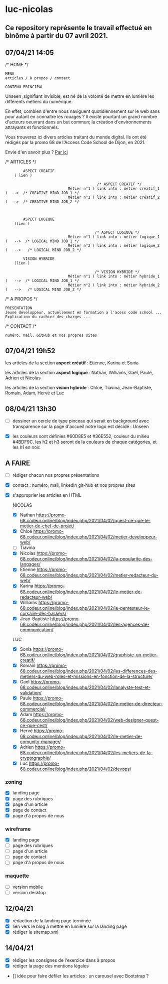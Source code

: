 # luc-nicolas

## Ce repository représente le travail effectué en binôme à partir du 07 avril 2021.



## 07/04/21  14:05


/* HOME */


    MENU 
    articles / à propos / contact

    CONTENU PRINCIPAL
Unseen <!--logo à insérer-->,signifiant invisible, est né de la volonté de mettre en lumière les différents métiers du numérique.

En effet, combien d'entre nous naviguent quotidiennement sur le web sans pour autant en connaître les rouages ?
Il existe pourtant un grand nombre d'acteurs oeuvrant dans un but commun; la création d'environnements attrayants et fonctionnels.

Vous trouverez ici divers articles traitant du monde digital.
Ils ont été rédigés par la promo 68 de l'Access Code School de Dijon, en 2021.

Envie d'en savoir plus ?
<a href="">Par ici</a>


/* ARTICLES */


            ASPECT CREATIF
        ( lien )

                                             /* ASPECT CREATIF */
                                Métier n°1 ( link into : métier créatif_1 )  -->  /* CREATIVE MIND JOB_1 */
                                Métier n°2 ( link into : métier créatif_2 )  -->  /* CREATIVE MIND JOB_2 */



            ASPECT LOGIQUE
        (lien )

                                            /* ASPECT LOGIQUE */
                                Métier n°1 ( link into : métier logique_1 )   -->  /* LOGICAL MIND JOB_1 */
                                Métier n°2 ( link into : métier logique_2 )   -->   /* LOGICAL MIND JOB_2 */

            VISION HYBRIDE
        (lien )

                                            /* VISION HYBRIDE */
                                Métier n°1 ( link into : métier hybride_1 )   -->  /* LOGICAL MIND JOB_1 */
                                Métier n°2 ( link into : métier hybride_2 )   -->   /* LOGICAL MIND JOB_2 */
                                

/*  A PROPOS */

    PRESENTATION
    Jeune développeur, actuellement en formation a l'acess code school ...
    Explication du cachier des charges ...



/* CONTACT /*

    numéro, mail, GitHub et nos propres sites

    
## 07/04/21 19h52

les articles de la section **aspect créatif** : 
Etienne, Karina et Sonia

les articles de la section **aspect logique** :
Nathan, Williams, Gaël, Paule, Adrien et Nicolas

les articles de la section **vision hybride** : 
Chloé, Tiavina, Jean-Baptiste, Romain, Adam, Hervé et Luc

## 08/04/21 13h30 

- [ ] dessiner un cercle de type pinceau qui serait en background avec transparence sur la page d'accueil
notre logo est décidé : Unseen

- [X] les couleurs sont définies #60D8E5 et #36E552, couleur du milieu #4BDF9C.
les h2 et h3 seront de la couleurs de chaque catégories, et les h1 en noir.

## A FAIRE

- [ ] rédiger chacun nos propres présentations

- [X] contact : numéro, mail, linkedin git-hub et nos propres sites

- [X] s'approprier les articles en HTML
   
    NICOLAS
    - [X] Nathan https://promo-68.codeur.online/blog/index.php/2021/04/02/quest-ce-que-le-metier-de-chef-de-projet/
    - [X] Chloé https://promo-68.codeur.online/blog/index.php/2021/04/02/metier-developpeur-web/
    - [ ] Tiavina
    - [X] Nicolas https://promo-68.codeur.online/blog/index.php/2021/04/02/la-popularite-des-langages/
    - [X] Etienne https://promo-68.codeur.online/blog/index.php/2021/04/02/metier-redacteur-du-web/
    - [X] Karina https://promo-68.codeur.online/blog/index.php/2021/04/02/le-metier-de-redacteur-web/
    - [X] Williams https://promo-68.codeur.online/blog/index.php/2021/04/02/le-pentesteur-le-corsaire-des-hackers/
    - [X] Jean-Baptiste https://promo-68.codeur.online/blog/index.php/2021/04/02/les-agences-de-communication/

    LUC
    - [X] Sonia https://promo-68.codeur.online/blog/index.php/2021/04/02/graphiste-un-metier-creatif/
    - [X] Romain https://promo-68.codeur.online/blog/index.php/2021/04/02/les-differences-des-metiers-du-web-roles-et-missions-en-fonction-de-la-structure/
    - [X] Gael https://promo-68.codeur.online/blog/index.php/2021/04/02/lanalyste-test-et-validation/
    - [X] Paule https://promo-68.codeur.online/blog/index.php/2021/04/02/le-metier-de-directeur-commercial/
    - [X] Adam https://promo-68.codeur.online/blog/index.php/2021/04/02/web-designer-quest-ce-que-cest/
    - [X] Hervé https://promo-68.codeur.online/blog/index.php/2021/04/02/le-metier-de-comunity-manager/
    - [X] Adrien https://promo-68.codeur.online/blog/index.php/2021/04/02/les-metiers-de-la-cryptographie/
    - [X] Luc https://promo-68.codeur.online/blog/index.php/2021/04/02/devops/
    
### zoning
- [X] landing page
- [X] page des rubriques
- [X] page d'un article
- [X] page de contact
- [X] page d'à propos de nous

### wireframe
- [X] landing page
- [ ] page des rubriques
- [ ] page d'un article
- [ ] page de contact
- [ ] page d'à propos de nous

### maquette
- [ ] version mobile
- [ ] version desktop

## 12/04/21

- [X] rédaction de la landing page terminée
- [X] lien vers le blog à mettre en lumière sur la landing page
- [X] rédiger le sitemap.xml

## 14/04/21
- [X] rédiger les consignes de l'exercice dans à propos
- [X] rédiger la page des mentions légales
- [] idée pour faire défiler les articles : un carousel avec Bootstrap ?
